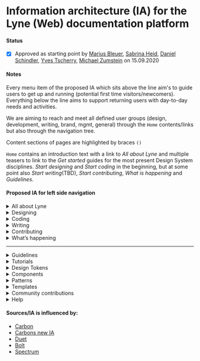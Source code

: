 # Information architecture (IA) for the Lyne (Web) documentation platform

#### Status
- [x] Approved as starting point by [Marius Bleuer](https://github.com/mbleuer), [Sabrina Heid](https://github.com/sabrinaheid), [Daniel Schindler](https://github.com/DanTheMen), [Yves Tscherry](https://github.com/feerglas), [Michael Zumstein](https://github.com/4aficiona2) on 15.09.2020

#### Notes
Every menu item of the proposed IA which sits above the line aim's to guide users to get up and running (potential first time visitors/newcomers). Everything below the line aims to support returning users with day-to-day needs and activities.

We are aiming to reach and meet all defined user groups (design, development, writing, brand, mgmt, general) through the `Home` contents/links but also through the navigation tree.

Content sections of pages are highlighted by braces `()`

`Home` contains an introduction text with a link to *All about Lyne* and multiple teasers to link to the *Get started* guides for the most present Design System disciplines. *Start designing* and *Start coding* in the beginning, but at some point also *Start writing*(TBD), *Start contributing*, *What is happening* and *Guidelines*.

#### Proposed IA for left side navigation

<details>
  <summary>All about Lyne</summary>

  Essentials, goals(see benefits for more details), What you get, How Lyne works, (Who we are &)How we work (team/processes/principles/QA/metrics/what we are working on/roadmap)

  * Essentials
  * Goals and Benefits
    * (Management/Executive summary)
  * What you get
    * Artifacts
      * Components
      * Design Tokens
      * Figma Team Library (with Styles & Components)
      * Patterns
    * Features
      * Framework-agnostic components
      * In-sync experiences
      * Component level accessibility(a11y) baked in
      * QA gates
      * Shared common language
      * Performance optimized components
    * Resources
      * Assets & tools
  * How Lyne works
    * Structure/architecture
    * How is everything related 
    * For whom? (Show the different roles which profit from Lyne)
  * How we work (team/processes/principles)
    * Code of conduct
    * Who we are
      * Core
      * Community
    * Link to `Guiding Principles`
    * Governance model
      * Component contribution process
      * Link to `Contributing`
    * QA
      * In ... TUNE?
      * In ... SHAPE?
    * Metrics
    * What we are working on
    * Roadmap (Where we are going)

  * Glossary (vocabulary/dictionary/common language/terminology/jargon)
  
  ##### Not yet included
  * Gallery/Implementations/Examples based on Lyne
</details>
<details>
  <summary>Designing</summary>

  * Design kits
</details>
<details>
  <summary>Coding</summary>

  * Resources
</details>
<details>
  <summary>Writing</summary>

</details>
<details>
  <summary>Contributing</summary>

  * Bug or request
  * Documentation
  * Component
  * Icon
  * Pictogram
  * Design Token
  * Pattern
  * Other contribution
</details>
<details>
  <summary>What’s happening</summary>

  * Monthly update / Release notes
  * Changelog
  * Status
    * (show progress, states: done, in progress, pending)
  * News & articles
  * Meetups
  * Roadmap
</details>

---

<details>
  <summary>Guidelines</summary>

  * Guiding Principles (derived and formulated from the Lyne Core Team values, SBB UX values, SBB core company values)
  * Naming (check also our glossary for our design system jargon)

  * Voice and tone
  * Accessibility
  * Performance
  * Tracking / Analytics

  * Spacing
  * Typography
  * Motion
  * Illustration
  * Icon
  * Data visualization

  * Coding
  * Designing
  * UX
  * Writing
  * ...
</details>
<details>
  <summary>Tutorials</summary>

  * Figma tutorial
  * Angular tutorial
  * Backend integration tutorial (AEM, Drupal)
  * ...
</details>
<details>
  <summary>Design Tokens</summary>

  * Color
  * Font
  * Font size
  * Space
  * Border radius
  * Box shadow
  * ...
</details>
<details>
  <summary>Components</summary>

  * ... list of all components
</details>
<details>
  <summary>Patterns</summary>

  * ... list of all patterns
</details>
<details>
  <summary>Templates</summary>

  * ... list of all templates
</details>
<details>
  <summary>Community contributions</summary>
  Other possible menu item names: System/Domain contributions/extensions, Satellites/Snowflakes

  * Design Tokens
  * Components
  * Patterns
</details>
<details>
  <summary>Help</summary>

  File a bug or are you missing something (link to contributions)

  * Status page
  * FAQs
  * Migration guide
  * Support (& contact)
</details>

#### Sources/IA is influenced by:
* [Carbon](https://www.carbondesignsystem.com)
* [Carbons new IA](https://medium.com/carbondesign/carbons-new-information-architecture-531c52207205)
* [Duet](https://www.duetds.com)
* [Bolt](https://boltdesignsystem.com)
* [Spectrum](https://spectrum.adobe.com/)
